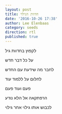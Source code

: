```yaml
---
layout: post
title: חדוות הגילוי
date: '2016-10-26 17:38'
author: Lee Elenbaas
category: seeds
direction: rtl
published: true
---
```


לקפוץ בחדוות גיל

על כל דבר חדש

לחבר מה שידעת עם החדש

לחלום על ללמוד עוד

פעם ועוד פעם

הרפתקאה אל הלא נודע

לכבוש אותו גילוי אחר גילוי
